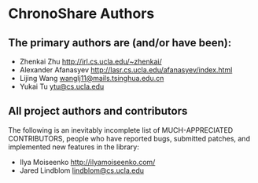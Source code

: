 ChronoShare Authors
===================

## The primary authors are (and/or have been):

* Zhenkai Zhu           <http://irl.cs.ucla.edu/~zhenkai/>
* Alexander Afanasyev   <http://lasr.cs.ucla.edu/afanasyev/index.html>
* Lijing Wang           <wanglj11@mails.tsinghua.edu.cn>
* Yukai Tu              <ytu@cs.ucla.edu>

## All project authors and contributors

The following is an inevitably incomplete list of MUCH-APPRECIATED CONTRIBUTORS,
people who have reported bugs, submitted patches, and implemented new features
in the library:

* Ilya Moiseenko        <http://ilyamoiseenko.com/>
* Jared Lindblom        <lindblom@cs.ucla.edu>
